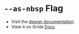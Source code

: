 # `--as-nbsp` Flag

- Visit the [design documentation](../docs/--as-nbsp.md)
- View it on Grida [Docs](https://grida.co/docs/flags/--as-nbsp)
